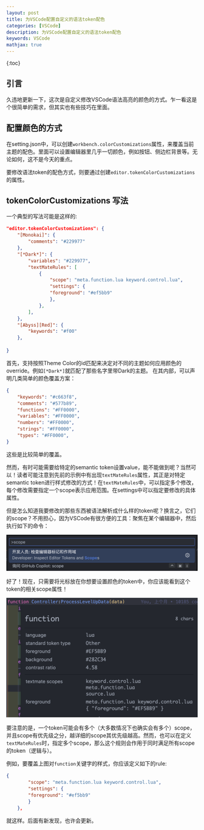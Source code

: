 ```yaml
---
layout: post
title: 为VSCode配置自定义的语法token配色
categories: [VSCode]
description: 为VSCode配置自定义的语法token配色
keywords: VSCode
mathjax: true
---
```


{:toc}

## 引言

久违地更新一下，这次是自定义修改VSCode语法高亮的颜色的方式。乍一看这是个很简单的需求，但其实也有些技巧在里面。

## 配置颜色的方式

在setting.json中，可以创建`workbench.colorCustomizations`属性，来覆盖当前主题的配色。里面可以设置编辑器里几乎一切颜色，例如按钮、侧边栏背景等。无论如何，这不是今天的重点。

要修改语法token的配色方式，则要通过创建`editor.tokenColorCustomizations`的属性。

## tokenColorCustomizations 写法

一个典型的写法可能是这样的:

```json
"editor.tokenColorCustomizations": {
    "[Monokai]": {
        "comments": "#229977"
    },
    "[*Dark*]": {
        "variables": "#229977",
        "textMateRules": [
            {
                "scope": "meta.function.lua keyword.control.lua",
                "settings": {
                "foreground": "#ef5bb9"
                },
            },
        ],
    },
    "[Abyss][Red]": {
        "keywords": "#f00"
    },
    
}
```

首先，支持按照Theme Color的id匹配来决定对不同的主题如何应用颜色的override。例如`[*Dark*]`就匹配了那些名字里带Dark的主题。
在其内部，可以声明几类简单的颜色覆盖方案：

```json
{
    "keywords": "#c663f8",
    "comments": "#577b89",
    "functions": "#FF0000",
    "variables": "#FF0000",
    "numbers": "#FF0000",
    "strings": "#FF0000",
    "types": "#FF0000",
}
```

这些是比较简单的覆盖。

然而，有时可能需要给特定的semantic token设置value，能不能做到呢？当然可以！读者可能注意到先前的示例中有出现`textMateRules`属性，其正是对特定semantic token进行样式修改的方式！在`textMateRules`中，可以指定多个修改，每个修改需要指定一个scope表示应用范围。在settings中可以指定要修改的具体属性。

但是怎么知道我要修改的那些东西被语法解析成什么样的token呢？换言之，它们的scope？不用担心，因为VSCode有很方便的工具：聚焦在某个编辑器中，然后执行如下的命令：

![执行此命令](/images/blog/VSCodeTokenColor/VSCodeTokenColor-execute_command.png)

好了！现在，只需要将光标放在你想要设置颜色的token中，你应该能看到这个token的相关scope属性！

![token scope](/images/blog/VSCodeTokenColor/VSCodeTokenColor-token_scope.png)

要注意的是，一个token可能会有多个（大多数情况下也确实会有多个）scope，并且scope有优先级之分，越详细的scope其优先级越高。然而，也可以在定义`textMateRules`时，指定多个scope，那么这个规则会作用于同时满足所有scope的token（逻辑与）。

例如，要覆盖上图对`function`关键字的样式，你应该定义如下的rule:

```json
{
        "scope": "meta.function.lua keyword.control.lua",
        "settings": {
        "foreground": "#ef5bb9"
        }
    },
```

就这样。后面有新发现，也许会更新。
